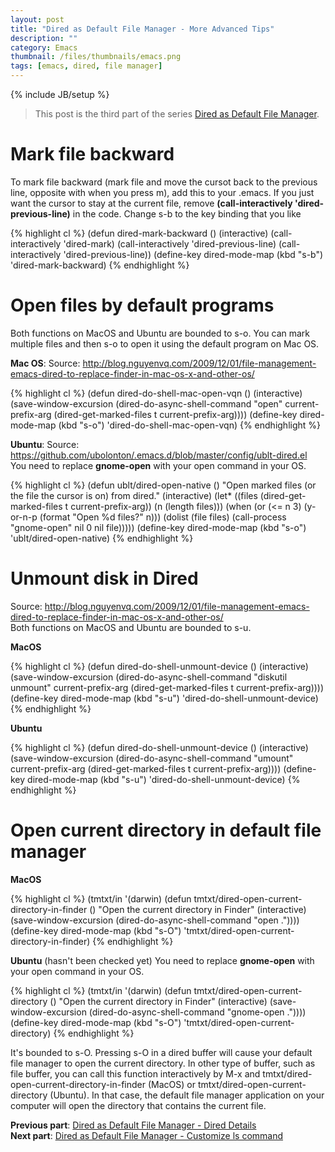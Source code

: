 ```yaml
---
layout: post
title: "Dired as Default File Manager - More Advanced Tips"
description: ""
category: Emacs
thumbnail: /files/thumbnails/emacs.png
tags: [emacs, dired, file manager]
---
```

{% include JB/setup %}

> This post is the third part of the series
> [Dired as Default File Manager](/2013/04/24/dired-as-default-file-manager-1-introduction/).

# Mark file backward

To mark file backward (mark file and move the cursot back to the previous line,
opposite with when you press m), add this to your .emacs. If you just want the
cursor to stay at the
current file, remove **(call-interactively 'dired-previous-line)** in the code.
Change s-b to the key binding that you like

{% highlight cl %}
(defun dired-mark-backward ()
  (interactive)
  (call-interactively 'dired-mark)
  (call-interactively 'dired-previous-line)
  (call-interactively 'dired-previous-line))
(define-key dired-mode-map (kbd "s-b") 'dired-mark-backward)
{% endhighlight %}

# Open files by default programs

Both functions on MacOS and Ubuntu are bounded to s-o. You can mark multiple
files and then s-o to open it using the default program on Mac OS.

**Mac OS**: Source:
<http://blog.nguyenvq.com/2009/12/01/file-management-emacs-dired-to-replace-finder-in-mac-os-x-and-other-os/>  

{% highlight cl %}
(defun dired-do-shell-mac-open-vqn ()
(interactive)
(save-window-excursion
 (dired-do-async-shell-command
 "open" current-prefix-arg
 (dired-get-marked-files t current-prefix-arg))))
(define-key dired-mode-map (kbd "s-o") 'dired-do-shell-mac-open-vqn)
{% endhighlight %}

**Ubuntu**: Source:
<https://github.com/ubolonton/.emacs.d/blob/master/config/ublt-dired.el>  
You need to replace **gnome-open** with your open command in your OS.

{% highlight cl %}
(defun ublt/dired-open-native ()
  "Open marked files (or the file the cursor is on) from dired."
  (interactive)
  (let* ((files (dired-get-marked-files t current-prefix-arg))
         (n (length files)))
    (when (or (<= n 3)
              (y-or-n-p (format "Open %d files?" n)))
      (dolist (file files)
        (call-process "gnome-open"
                      nil 0 nil file)))))
(define-key dired-mode-map (kbd "s-o") 'ublt/dired-open-native)
{% endhighlight %}

# Unmount disk in Dired

Source:
<http://blog.nguyenvq.com/2009/12/01/file-management-emacs-dired-to-replace-finder-in-mac-os-x-and-other-os/>  
Both functions on MacOS and Ubuntu are bounded to s-u.

**MacOS**

{% highlight cl %}
(defun dired-do-shell-unmount-device ()
	(interactive)
	(save-window-excursion
	  (dired-do-async-shell-command
	   "diskutil unmount" current-prefix-arg
	   (dired-get-marked-files t current-prefix-arg))))
(define-key dired-mode-map (kbd "s-u") 'dired-do-shell-unmount-device)
{% endhighlight %}

**Ubuntu**

{% highlight cl %}
(defun dired-do-shell-unmount-device ()
	(interactive)
	(save-window-excursion
	  (dired-do-async-shell-command
	   "umount" current-prefix-arg
	   (dired-get-marked-files t current-prefix-arg))))
(define-key dired-mode-map (kbd "s-u") 'dired-do-shell-unmount-device)
{% endhighlight %}

# Open current directory in default file manager

**MacOS**

{% highlight cl %}
(tmtxt/in '(darwin)
  (defun tmtxt/dired-open-current-directory-in-finder ()
	"Open the current directory in Finder"
	(interactive)
	(save-window-excursion
	  (dired-do-async-shell-command
	   "open ."))))
(define-key dired-mode-map (kbd "s-O") 'tmtxt/dired-open-current-directory-in-finder)
{% endhighlight %}

**Ubuntu** (hasn't been checked yet)
You need to replace **gnome-open** with your open command in your OS.

{% highlight cl %}
(tmtxt/in '(darwin)
  (defun tmtxt/dired-open-current-directory ()
	"Open the current directory in Finder"
	(interactive)
	(save-window-excursion
	  (dired-do-async-shell-command
	   "gnome-open ."))))
(define-key dired-mode-map (kbd "s-O") 'tmtxt/dired-open-current-directory)
{% endhighlight %}

It's bounded to s-O. Pressing s-O in a dired buffer will cause your default file
manager to open the current directory. In other type of buffer, such as file
buffer, you can call this function interactively by M-x and
tmtxt/dired-open-current-directory-in-finder (MacOS) or
tmtxt/dired-open-current-directory (Ubuntu). In that case, the default file
manager application on your computer will open the directory that contains the
current file.

**Previous part**:
[Dired as Default File Manager - Dired Details](/2013/04/24/dired-as-default-file-manager-3-dired-details/)  
**Next part**: [Dired as Default File Manager - Customize ls command](/2013/04/25/dired-as-default-file-manager-5-customize-ls-command/)
